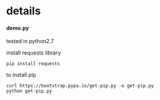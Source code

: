# details


#### demo.py

tested in python2.7

install requests library
```
pip install requests

```




to install pip
```
curl https://bootstrap.pypa.io/get-pip.py -o get-pip.py
python get-pip.py

```
